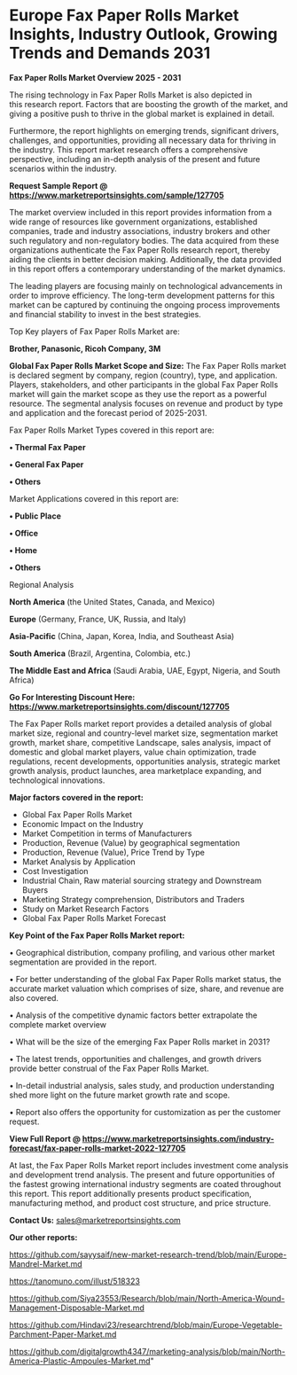 # Europe Fax Paper Rolls Market Insights, Industry Outlook, Growing Trends and Demands 2031

<Strong> Fax Paper Rolls Market Overview 2025 - 2031</strong>

The rising technology in Fax Paper Rolls Market is also depicted in this research report. Factors that are boosting the growth of the market, and giving a positive push to thrive in the global market is explained in detail.

Furthermore, the report highlights on emerging trends, significant drivers, challenges, and opportunities, providing all necessary data for thriving in the industry. This report market research offers a comprehensive perspective, including an in-depth analysis of the present and future scenarios within the industry.

<strong>Request Sample Report @ <a href=https://www.marketreportsinsights.com/sample/127705>https://www.marketreportsinsights.com/sample/127705</a></strong>

The market overview included in this report provides information from a wide range of resources like government organizations, established companies, trade and industry associations, industry brokers and other such regulatory and non-regulatory bodies. The data acquired from these organizations authenticate the Fax Paper Rolls research report, thereby aiding the clients in better decision making. Additionally, the data provided in this report offers a contemporary understanding of the market dynamics.

The leading players are focusing mainly on technological advancements in order to improve efficiency. The long-term development patterns for this market can be captured by continuing the ongoing process improvements and financial stability to invest in the best strategies.

Top Key players of Fax Paper Rolls Market are:

<strong>Brother, Panasonic, Ricoh Company, 3M</strong>

<strong><b>Global Fax Paper Rolls Market Scope and Size:</b></strong>
The Fax Paper Rolls market is declared segment by company, region (country), type, and application. Players, stakeholders, and other participants in the global Fax Paper Rolls market will gain the market scope as they use the report as a powerful resource. The segmental analysis focuses on revenue and product by type and application and the forecast period of 2025-2031.

Fax Paper Rolls Market Types covered in this report are:

<strong>• Thermal Fax Paper

• General Fax Paper

• Others</strong>

Market Applications covered in this report are:

<strong>• Public Place

• Office

• Home

• Others</strong> 

Regional Analysis

<strong>North America</strong> (the United States, Canada, and Mexico)

<strong>Europe</strong> (Germany, France, UK, Russia, and Italy)

<strong>Asia-Pacific</strong> (China, Japan, Korea, India, and Southeast Asia)

<strong>South America</strong> (Brazil, Argentina, Colombia, etc.)

<strong>The Middle East and Africa</strong> (Saudi Arabia, UAE, Egypt, Nigeria, and South Africa)

<strong>Go For Interesting Discount Here: <a href=https://www.marketreportsinsights.com/discount/127705>https://www.marketreportsinsights.com/discount/127705</a></strong>

The Fax Paper Rolls market report provides a detailed analysis of global market size, regional and country-level market size, segmentation market growth, market share, competitive Landscape, sales analysis, impact of domestic and global market players, value chain optimization, trade regulations, recent developments, opportunities analysis, strategic market growth analysis, product launches, area marketplace expanding, and technological innovations.

<strong><b>Major factors covered in the report:</b></strong>
<ul>
  <li>Global Fax Paper Rolls Market </li>
  <li>Economic Impact on the Industry</li>
  <li>Market Competition in terms of Manufacturers</li>
  <li>Production, Revenue (Value) by geographical segmentation</li>
  <li>Production, Revenue (Value), Price Trend by Type</li>
  <li>Market Analysis by Application</li>
  <li>Cost Investigation</li>
  <li>Industrial Chain, Raw material sourcing strategy and Downstream Buyers</li>
  <li>Marketing Strategy comprehension, Distributors and Traders</li>
  <li>Study on Market Research Factors</li>
  <li>Global Fax Paper Rolls Market Forecast</li>
</ul>

<strong><b>Key Point of the Fax Paper Rolls Market report:</b></strong>

• Geographical distribution, company profiling, and various other market segmentation are provided in the report.

• For better understanding of the global Fax Paper Rolls market status, the accurate market valuation which comprises of size, share, and revenue are also covered.

• Analysis of the competitive dynamic factors better extrapolate the complete market overview

• What will be the size of the emerging Fax Paper Rolls market in 2031?

• The latest trends, opportunities and challenges, and growth drivers provide better construal of the Fax Paper Rolls Market.

• In-detail industrial analysis, sales study, and production understanding shed more light on the future market growth rate and scope.

• Report also offers the opportunity for customization as per the customer request.

<strong><b>View Full Report @ <a href=https://www.marketreportsinsights.com/industry-forecast/fax-paper-rolls-market-2022-127705>https://www.marketreportsinsights.com/industry-forecast/fax-paper-rolls-market-2022-127705</a></b></strong>


At last, the Fax Paper Rolls Market report includes investment come analysis and development trend analysis. The present and future opportunities of the fastest growing international industry segments are coated throughout this report. This report additionally presents product specification, manufacturing method, and product cost structure, and price structure.

<strong>Contact Us:</strong>
sales@marketreportsinsights.com

<strong>Our other reports:</strong>

<a href=https://github.com/sayysaif/new-market-research-trend/blob/main/Europe-Mandrel-Market.md>https://github.com/sayysaif/new-market-research-trend/blob/main/Europe-Mandrel-Market.md</a>

<a href=https://tanomuno.com/illust/518323>https://tanomuno.com/illust/518323</a>

<a href=https://github.com/Siya23553/Research/blob/main/North-America-Wound-Management-Disposable-Market.md>https://github.com/Siya23553/Research/blob/main/North-America-Wound-Management-Disposable-Market.md</a>

<a href=https://github.com/Hindavi23/researchtrend/blob/main/Europe-Vegetable-Parchment-Paper-Market.md>https://github.com/Hindavi23/researchtrend/blob/main/Europe-Vegetable-Parchment-Paper-Market.md</a>

<a href=https://github.com/digitalgrowth4347/marketing-analysis/blob/main/North-America-Plastic-Ampoules-Market.md>https://github.com/digitalgrowth4347/marketing-analysis/blob/main/North-America-Plastic-Ampoules-Market.md</a>"
